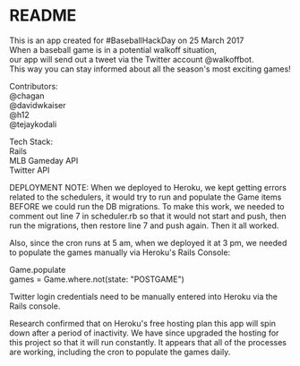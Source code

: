 # README

This is an app created for #BaseballHackDay on 25 March 2017  
When a baseball game is in a potential walkoff situation,   
our app will send out a tweet via the Twitter account @walkoffbot.  
This way you can stay informed about all the season's most exciting games!  

Contributors:  
@chagan  
@davidwkaiser   
@h12  
@tejaykodali  

Tech Stack:  
Rails  
MLB Gameday API  
Twitter API  


DEPLOYMENT NOTE: When we deployed to Heroku, we kept getting errors related to the schedulers, it would try to run and populate the Game items BEFORE we could run the DB migrations. To make this work, we needed to comment out line 7 in scheduler.rb so that it would not start and push, then run the migrations, then restore line 7 and push again. Then it all worked. 

Also, since the cron runs at 5 am, when we deployed it at 3 pm, we needed to populate the games manually via Heroku's Rails Console:

  Game.populate  
  games = Game.where.not(state: "POSTGAME")  
  
Twitter login credentials need to be manually entered into Heroku via the Rails console.   

Research confirmed that on Heroku's free hosting plan this app will spin down after a period of inactivity. We have since upgraded the hosting for this project so that it will run constantly. It appears that all of the processes are working, including the cron to populate the games daily. 
